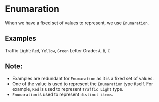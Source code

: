# Enumaration

When we have a fixed set of values to represent, we use `Enumaration`.

## Examples

Traffic Light: `Red`, `Yellow`, `Green`
Letter Grade: `A`, `B`, `C`

## Note:

- Examples are redundant for `Enumaration` as it is a fixed set of values.
- One of the value is used to represent the `Enumaration` type itself. For example, `Red` is used to represent `Traffic Light` type.
- `Enumaration` is used to represent `distinct items`.
